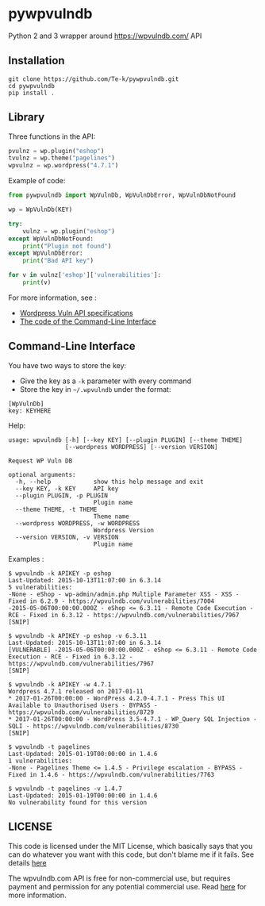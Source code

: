 # pywpvulndb

Python 2 and 3 wrapper around https://wpvulndb.com/ API

## Installation

```
git clone https://github.com/Te-k/pywpvulndb.git
cd pywpvulndb
pip install .
```

## Library

Three functions in the API:
```py
pvulnz = wp.plugin("eshop")
tvulnz = wp.theme("pagelines")
wpvulnz = wp.wordpress("4.7.1")
```

Example of code:
```py
from pywpvulndb import WpVulnDb, WpVulnDbError, WpVulnDbNotFound

wp = WpVulnDb(KEY)

try:
    vulnz = wp.plugin("eshop")
except WpVulnDbNotFound:
    print("Plugin not found")
except WpVulnDbError:
    print("Bad API key")

for v in vulnz['eshop']['vulnerabilities']:
    print(v)
```

For more information, see :
* [Wordpress Vuln API specifications](https://wpvulndb.com/api)
* [The code of the Command-Line Interface](https://github.com/Te-k/pywpvulndb/blob/master/pywpvulndb/cli.py)

## Command-Line Interface

You have two ways to store the key:
* Give the key as a `-k` parameter with every command
* Store the key in `~/.wpvulndb` under the format:
```
[WpVulnDb]
key: KEYHERE
```

Help:
```
usage: wpvulndb [-h] [--key KEY] [--plugin PLUGIN] [--theme THEME]
                [--wordpress WORDPRESS] [--version VERSION]

Request WP Vuln DB

optional arguments:
  -h, --help            show this help message and exit
  --key KEY, -k KEY     API key
  --plugin PLUGIN, -p PLUGIN
                        Plugin name
  --theme THEME, -t THEME
                        Theme name
  --wordpress WORDPRESS, -w WORDPRESS
                        Wordpress Version
  --version VERSION, -v VERSION
                        Plugin name
```

Examples :
```
$ wpvulndb -k APIKEY -p eshop
Last-Updated: 2015-10-13T11:07:00 in 6.3.14
5 vulnerabilities:
-None - eShop - wp-admin/admin.php Multiple Parameter XSS - XSS - Fixed in 6.2.9 - https://wpvulndb.com/vulnerabilities/7004
-2015-05-06T00:00:00.000Z - eShop <= 6.3.11 - Remote Code Execution - RCE - Fixed in 6.3.12 - https://wpvulndb.com/vulnerabilities/7967
[SNIP]

$ wpvulndb -k APIKEY -p eshop -v 6.3.11
Last-Updated: 2015-10-13T11:07:00 in 6.3.14
[VULNERABLE] -2015-05-06T00:00:00.000Z - eShop <= 6.3.11 - Remote Code Execution - RCE - Fixed in 6.3.12 - https://wpvulndb.com/vulnerabilities/7967
[SNIP]

$ wpvulndb -k APIKEY -w 4.7.1
Wordpress 4.7.1 released on 2017-01-11
* 2017-01-26T00:00:00 - WordPress 4.2.0-4.7.1 - Press This UI Available to Unauthorised Users - BYPASS - https://wpvulndb.com/vulnerabilities/8729
* 2017-01-26T00:00:00 - WordPress 3.5-4.7.1 - WP_Query SQL Injection - SQLI - https://wpvulndb.com/vulnerabilities/8730
[SNIP]

$ wpvulndb -t pagelines
Last-Updated: 2015-01-19T00:00:00 in 1.4.6
1 vulnerabilities:
-None - Pagelines Theme <= 1.4.5 - Privilege escalation - BYPASS - Fixed in 1.4.6 - https://wpvulndb.com/vulnerabilities/7763

$ wpvulndb -t pagelines -v 1.4.7
Last-Updated: 2015-01-19T00:00:00 in 1.4.6
No vulnerability found for this version
```

## LICENSE

This code is licensed under the MIT License, which basically says that you can do whatever you want with this code, but don't blame me if it fails. See details [here](https://github.com/Te-k/pywpvulndb/blob/master/LICENSE)

The wpvulndb.com API is free for non-commercial use, but requires payment and permission for any potential commercial use. Read [here](https://wpvulndb.com/api) for more information.
